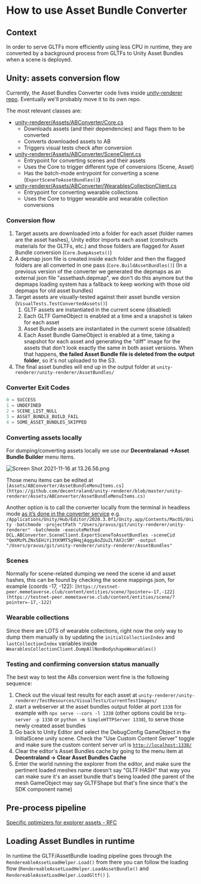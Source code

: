 # How to use Asset Bundle Converter

## Context

In order to serve GLTFs more efficiently using less CPU in runtime, they are converted by a background process from GLTFs to Unity Asset Bundles when a scene is deployed.

## Unity: assets conversion flow

Currently, the Asset Bundles Converter code lives inside [unity-renderer repo](https://github.com/decentraland/unity-renderer). Eventually we'll probably move it to its own repo.

The most relevant classes are:

- [unity-renderer/Assets/ABConverter/Core.cs](https://github.com/decentraland/unity-renderer/blob/master/unity-renderer/Assets/ABConverter/Core.cs)
    - Downloads assets (and their dependencies) and flags them to be converted
    - Converts downloaded assets to AB
    - Triggers visual tests check after conversion
- [unity-renderer/Assets/ABConverter/SceneClient.cs](https://github.com/decentraland/unity-renderer/blob/master/unity-renderer/Assets/ABConverter/SceneClient.cs)
    - Entrypoint for converting scenes and their assets
    - Uses the Core to trigger different type of conversions (Scene, Asset)
    - Has the batch-mode entrypoint for converting a scene (`ExportSceneToAssetBundles()`**)**
- [unity-renderer/Assets/ABConverter/WearablesCollectionClient.cs](https://github.com/decentraland/unity-renderer/blob/master/unity-renderer/Assets/ABConverter/WearablesCollectionClient.cs)
    - Entrypoint for converting wearable collections
    - Uses the Core to trigger wearable and wearable collection conversions

### Conversion flow

1. Target assets are downloaded into a folder for each asset (folder names are the asset hashes), Unity editor imports each asset (constructs materials for the GLTFs, etc.) and those folders are flagged for Asset Bundle conversion (`Core.DumpAssets()`)
2. A depmap json file is created inside each folder and then the flagged folders are all converted in one pass (`Core.BuildAssetBundles()`) (In a previous version of the converter we generated the depmaps as an external json file "assethash.depmap", we don't do this anymore but the depmaps loading system has a fallback to keep working with those old depmaps for old asset bundles)
3. Target assets are visually-tested against their asset bundle version (`VisualTests.TestConvertedAssets()`)
    1. GLTF assets are instantiated in the current scene (disabled)
    2. Each GLTF GameObject is enabled at a time and a snapshot is taken for each asset
    3. Asset Bundle assets are instantiated in the current scene (disabled)
    4. Each Asset Bundle GameObject is enabled at a time, taking a  snapshot for each asset and generating the "diff" image for the assets that don't look exactly the same in both asset versions. When that happens, **the failed Asset Bundle file is deleted from the output folder**, so it's not uploaded to the S3.
4. The final asset bundles will end up in the output folder at `unity-renderer/unity-renderer/AssetBundles/`

### Converter Exit Codes

```jsx
0 = SUCCESS
1 = UNDEFINED
2 = SCENE_LIST_NULL
3 = ASSET_BUNDLE_BUILD_FAIL
4 = SOME_ASSET_BUNDLES_SKIPPED
```

### Converting assets locally

For dumping/converting assets locally we use our **Decentralanad →Asset Bundle Builder** menu items.

![Screen Shot 2021-11-16 at 13.26.56.png](how-to-use-asset-bundle-coverter/Screen_Shot_2021-11-16_at_13.26.56.png)

Those menu items can be edited at `[Assets/ABConverter/AssetBundleMenuItems.cs](https://github.com/decentraland/unity-renderer/blob/master/unity-renderer/Assets/ABConverter/AssetBundleMenuItems.cs)`

Another option is to call the converter locally from the terminal in headless mode [as it’s done in the converter service](https://github.com/decentraland/unity-renderer/blob/master/convert-asset-bundles.sh) e.g. `/Applications/Unity/Hub/Editor/2020.3.0f1/Unity.app/Contents/MacOS/Unity -batchmode -projectPath "/Users/pravus/git/unity-renderer/unity-renderer" -batchmode -executeMethod DCL.ABConverter.SceneClient.ExportSceneToAssetBundles -sceneCid "QmXMzPLZNx5EHiYi3tK9MT5g9HqjAqgyAoZUu2LfAXJcSM" -output "/Users/pravus/git/unity-renderer/unity-renderer/AssetBundles"`

### Scenes

Normally for scene-related dumping we need the scene id and asset hashes, this can be found by checking the scene mappings json, for example (coords -17, -122): `[https://testnet-peer.memetaverse.club/content/entities/scene/?pointer=-17,-122](https://testnet-peer.memetaverse.club/content/entities/scene/?pointer=-17,-122)`

### Wearable collections

Since there are LOTS of wearable collections, right now the only way to dump them manually is by updating the  `initialCollectionIndex` and `lastCollectionIndex` variables inside `WearablesCollectionClient.DumpAllNonBodyshapeWearables()`

### Testing and confirming conversion status manually

The best way to test the ABs conversion went fine is the following sequence:

1. Check out the visual test results for each asset at `unity-renderer/unity-renderer/TestResources/VisualTests/CurrentTestImages/`
2. start a webserver at the asset bundles output folder at port `1338` for example with `npx serve --cors -l 1338` (other options could be `http-server -p 1338` or `python -m SimpleHTTPServer 1338`), to serve those newly created asset bundles
3. Go back to Unity Editor and select the DebugConfig GameObject in the InitialScene unity scene. Check the "Use Custom Content Server" toggle and make sure the custom content server url is [`http://localhost:1338/`](http://localhost:1338/)
4. Clear the editor's Asset Bundles cache by going to the menu item at **Decentraland → Clear Asset Bundles Cache**
5. Enter the world running the explorer from the editor, and make sure the pertinent loaded meshes name doesn't say "GLTF:HASH" that way you can make sure it's an asset bundle that's being loaded (the parent of the mesh GameObject may say GLTFShape but that's fine since that's the SDK component name)

## Pre-process pipeline

[Specific optimizers for explorer assets - RFC](https://rfc.memetaverse.club/rfc/RFC-8)

## Loading Asset Bundles in runtime

In runtime the GLTF/AssetBundle loading pipeline goes through the `RendereableAssetLoadHelper.Load()` from there you can follow the loading flow (`RendereableAssetLoadHelper.LoadAssetBundle()` and `RendereableAssetLoadHelper.LoadGltf()` ).
